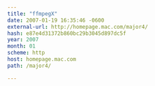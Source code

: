 ```yaml
---
title: "ffmpegX"
date: 2007-01-19 16:35:46 -0600
external-url: http://homepage.mac.com/major4/
hash: e87e4d31372b860bc29b3045d897dc5f
year: 2007
month: 01
scheme: http
host: homepage.mac.com
path: /major4/

---
```




